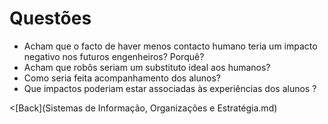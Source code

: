 # Questões #

* Acham que o facto de haver menos contacto humano teria um impacto negativo nos futuros engenheiros? Porquê?
* Acham que robôs seriam um substituto ideal aos humanos?
* Como seria feita acompanhamento dos alunos?
* Que impactos poderiam estar associadas às experiências dos alunos ?

<[Back](Sistemas de Informação, Organizações e Estratégia.md)